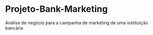 # Projeto-Bank-Marketing
Análise de negócio para a campanha de marketing de uma instituição bancária
